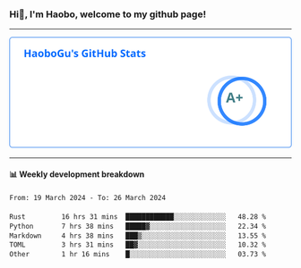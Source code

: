 <!--<h2 align="center"> Hi👋, I'm Haobo, welcome to my github page! </h2>-->
### Hi👋, I'm Haobo, welcome to my github page!
-------

<img href="https://github.com/HaoboGu" src="assets/stats.svg" alt="github stats" /> 

-------

#### 📊 **Weekly development breakdown**
<!--START_SECTION:waka-->

```txt
From: 19 March 2024 - To: 26 March 2024

Rust         16 hrs 31 mins  ████████████░░░░░░░░░░░░░   48.28 %
Python       7 hrs 38 mins   █████▓░░░░░░░░░░░░░░░░░░░   22.34 %
Markdown     4 hrs 38 mins   ███▒░░░░░░░░░░░░░░░░░░░░░   13.55 %
TOML         3 hrs 31 mins   ██▓░░░░░░░░░░░░░░░░░░░░░░   10.32 %
Other        1 hr 16 mins    █░░░░░░░░░░░░░░░░░░░░░░░░   03.73 %
```

<!--END_SECTION:waka-->
<!--
backup url: https://github-readme-status-dusky-ten.vercel.app/api?username=HaoboGu&count_private=true&show_icons=true&theme=transparent&border_color=2f80ed
-->
<!--
**HaoboGu/HaoboGu** is a ✨ _special_ ✨ repository because its `README.md` (this file) appears on your GitHub profile.

Here are some ideas to get you started:

- 🔭 I’m currently working on AI-assisted programming tools
- 🌱 I’m currently learning ...
- 👯 I’m looking to collaborate on ...
- 🤔 I’m looking for help with ...
- 💬 Ask me about ...
- 📫 How to reach me: ...
- 😄 Pronouns: ...
- ⚡ Fun fact: ...
-->
